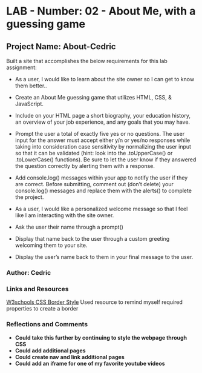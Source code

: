 # LAB - Number: 02 - About Me, with a guessing game

## Project Name: About-Cedric

Built a site that accomplishes the below requirements for this lab assignment:

- As a user, I would like to learn about the site owner so I can get to know them better..

- Create an About Me guessing game that utilizes HTML, CSS, & JavaScript.

- Include on your HTML page a short biography, your education history, an overview of your job experience, and any goals that you may have.

- Prompt the user a total of exactly five yes or no questions. The user input for the answer must accept either y/n or yes/no responses while taking into consideration case sensitivity by normalizing the user input so that it can be validated (hint: look into the .toUpperCase() or .toLowerCase() functions). Be sure to let the user know if they answered the question correctly by alerting them with a response.

- Add console.log() messages within your app to notify the user if they are correct. Before submitting, comment out (don’t delete) your console.log() messages and replace them with the alerts() to complete the project.

- As a user, I would like a personalized welcome message so that I feel like I am interacting with the site owner.

- Ask the user their name through a prompt()

- Display that name back to the user through a custom greeting welcoming them to your site.

- Display the user’s name back to them in your final message to the user.

### Author: Cedric

### Links and Resources
[W3schools CSS Border Style](https://www.w3schools.com/css/css_border.asp)
Used resource to remind myself required properties to create a border


### Reflections and Comments

- **Could take this further by continuing to style the webpage through CSS**
- **Could add additional pages**
- **Could create nav and link additional pages**
- **Could add an iframe for one of my favorite youtube videos**